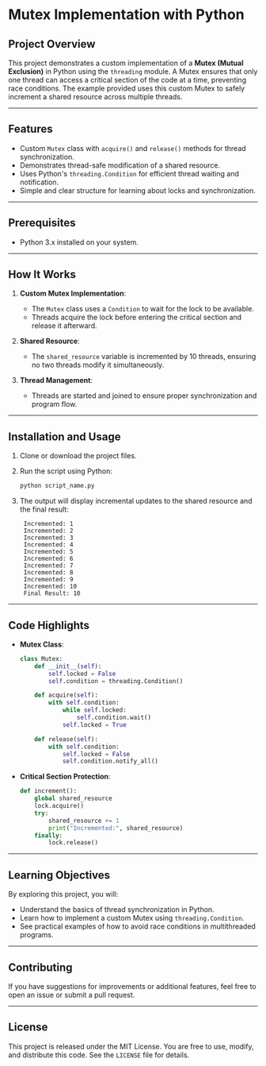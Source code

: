 # Mutex Implementation with Python

## Project Overview

This project demonstrates a custom implementation of a **Mutex (Mutual Exclusion)** in Python using the `threading` module. A Mutex ensures that only one thread can access a critical section of the code at a time, preventing race conditions. The example provided uses this custom Mutex to safely increment a shared resource across multiple threads.

---

## Features

- Custom `Mutex` class with `acquire()` and `release()` methods for thread synchronization.
- Demonstrates thread-safe modification of a shared resource.
- Uses Python's `threading.Condition` for efficient thread waiting and notification.
- Simple and clear structure for learning about locks and synchronization.

---

## Prerequisites

- Python 3.x installed on your system.

---

## How It Works

1. **Custom Mutex Implementation**:
   - The `Mutex` class uses a `Condition` to wait for the lock to be available.
   - Threads acquire the lock before entering the critical section and release it afterward.

2. **Shared Resource**:
   - The `shared_resource` variable is incremented by 10 threads, ensuring no two threads modify it simultaneously.

3. **Thread Management**:
   - Threads are started and joined to ensure proper synchronization and program flow.

---

## Installation and Usage

1. Clone or download the project files.

2. Run the script using Python:
   ```bash
   python script_name.py
   ```

3. The output will display incremental updates to the shared resource and the final result:
   ```
    Incremented: 1
    Incremented: 2
    Incremented: 3
    Incremented: 4
    Incremented: 5
    Incremented: 6
    Incremented: 7
    Incremented: 8
    Incremented: 9
    Incremented: 10
    Final Result: 10
   ```

---

## Code Highlights

- **Mutex Class**:
   ```python
   class Mutex:
       def __init__(self):
           self.locked = False
           self.condition = threading.Condition()

       def acquire(self):
           with self.condition:
               while self.locked:
                   self.condition.wait()
               self.locked = True

       def release(self):
           with self.condition:
               self.locked = False
               self.condition.notify_all()
   ```

- **Critical Section Protection**:
   ```python
   def increment():
       global shared_resource
       lock.acquire()
       try:
           shared_resource += 1
           print("Incremented:", shared_resource)
       finally:
           lock.release()
   ```

---

## Learning Objectives

By exploring this project, you will:
- Understand the basics of thread synchronization in Python.
- Learn how to implement a custom Mutex using `threading.Condition`.
- See practical examples of how to avoid race conditions in multithreaded programs.

---

## Contributing

If you have suggestions for improvements or additional features, feel free to open an issue or submit a pull request.

---

## License

This project is released under the MIT License. You are free to use, modify, and distribute this code. See the `LICENSE` file for details.
